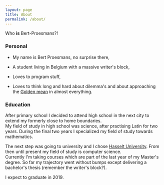 ```yaml
---
layout: page
title: About
permalink: /about/
---
```


Who **is** Bert-Proesmans?!

### Personal

* My name is Bert Proesmans, no surprise there,

* A student living in Belgium with a massive writer's block,

* Loves to program stuff,

* Loves to think long and hard about dilemma's and about approaching the [Golden mean](https://en.wikipedia.org/wiki/Golden_mean_(philosophy)) in almost everything.

### Education

After primary school I decided to attend high school in the next city to extend my formerly close to home boundaries.  
My field of study in high school was science, after practising Latin for two years. During the final two years I specialized my field of study towards mathematics.

The next step was going to university and I chose [Hasselt University](https://www.uhasselt.be/en). From then until present my field of study is computer science.  
Currently I'm taking courses which are part of the last year of my Master's degree. So far my trajectory went without bumps except delivering a bachelor's thesis (remember the writer's block?).

I expect to graduate in 2019.
